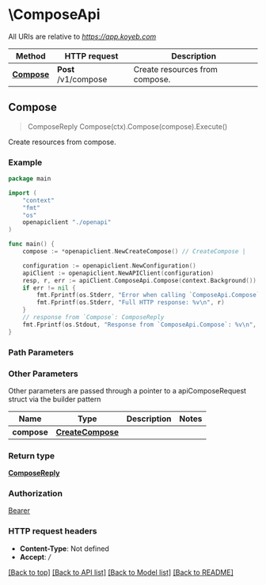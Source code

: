 # \ComposeApi

All URIs are relative to *https://app.koyeb.com*

Method | HTTP request | Description
------------- | ------------- | -------------
[**Compose**](ComposeApi.md#Compose) | **Post** /v1/compose | Create resources from compose.



## Compose

> ComposeReply Compose(ctx).Compose(compose).Execute()

Create resources from compose.

### Example

```go
package main

import (
    "context"
    "fmt"
    "os"
    openapiclient "./openapi"
)

func main() {
    compose := *openapiclient.NewCreateCompose() // CreateCompose | 

    configuration := openapiclient.NewConfiguration()
    apiClient := openapiclient.NewAPIClient(configuration)
    resp, r, err := apiClient.ComposeApi.Compose(context.Background()).Compose(compose).Execute()
    if err != nil {
        fmt.Fprintf(os.Stderr, "Error when calling `ComposeApi.Compose``: %v\n", err)
        fmt.Fprintf(os.Stderr, "Full HTTP response: %v\n", r)
    }
    // response from `Compose`: ComposeReply
    fmt.Fprintf(os.Stdout, "Response from `ComposeApi.Compose`: %v\n", resp)
}
```

### Path Parameters



### Other Parameters

Other parameters are passed through a pointer to a apiComposeRequest struct via the builder pattern


Name | Type | Description  | Notes
------------- | ------------- | ------------- | -------------
 **compose** | [**CreateCompose**](CreateCompose.md) |  | 

### Return type

[**ComposeReply**](ComposeReply.md)

### Authorization

[Bearer](../README.md#Bearer)

### HTTP request headers

- **Content-Type**: Not defined
- **Accept**: */*

[[Back to top]](#) [[Back to API list]](../README.md#documentation-for-api-endpoints)
[[Back to Model list]](../README.md#documentation-for-models)
[[Back to README]](../README.md)

